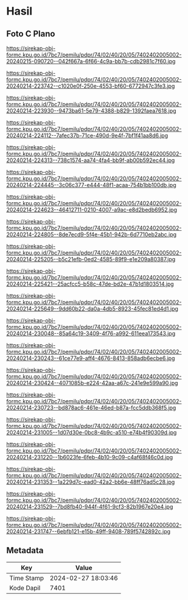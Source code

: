 # Hasil

## Foto C Plano

https://sirekap-obj-formc.kpu.go.id/7bc7/pemilu/pdpr/74/02/40/20/05/7402402005002-20240215-090720--042f667a-6f66-4c9a-bb7b-cdb2981c7f60.jpg

https://sirekap-obj-formc.kpu.go.id/7bc7/pemilu/pdpr/74/02/40/20/05/7402402005002-20240214-223742--c1020e0f-250e-4553-bf60-6772947c3fe3.jpg

https://sirekap-obj-formc.kpu.go.id/7bc7/pemilu/pdpr/74/02/40/20/05/7402402005002-20240214-223930--9473ba61-5e79-4388-b829-1392faea7618.jpg

https://sirekap-obj-formc.kpu.go.id/7bc7/pemilu/pdpr/74/02/40/20/05/7402402005002-20240214-224112--7afec37b-71ce-490d-9e4f-7bf1f41aa8d6.jpg

https://sirekap-obj-formc.kpu.go.id/7bc7/pemilu/pdpr/74/02/40/20/05/7402402005002-20240214-224313--738c1574-aa74-4fa4-bb9f-ab00b592ec44.jpg

https://sirekap-obj-formc.kpu.go.id/7bc7/pemilu/pdpr/74/02/40/20/05/7402402005002-20240214-224445--3c06c377-e444-48f1-acaa-754b1bb100db.jpg

https://sirekap-obj-formc.kpu.go.id/7bc7/pemilu/pdpr/74/02/40/20/05/7402402005002-20240214-224623--46412711-0210-4007-a9ac-e8d2bedb6952.jpg

https://sirekap-obj-formc.kpu.go.id/7bc7/pemilu/pdpr/74/02/40/20/05/7402402005002-20240214-224805--8de7ecd9-5f4e-45b1-942b-6d7710eb2abc.jpg

https://sirekap-obj-formc.kpu.go.id/7bc7/pemilu/pdpr/74/02/40/20/05/7402402005002-20240214-225205--b5c21efb-0ed2-4585-89f9-e1e209a80387.jpg

https://sirekap-obj-formc.kpu.go.id/7bc7/pemilu/pdpr/74/02/40/20/05/7402402005002-20240214-225421--25acfcc5-b58c-47de-bd2e-47b1d1803514.jpg

https://sirekap-obj-formc.kpu.go.id/7bc7/pemilu/pdpr/74/02/40/20/05/7402402005002-20240214-225649--9dd60b22-da0a-4db5-8923-45fec81ed4d1.jpg

https://sirekap-obj-formc.kpu.go.id/7bc7/pemilu/pdpr/74/02/40/20/05/7402402005002-20240214-230048--85a64c19-3409-4f76-a992-611eea173543.jpg

https://sirekap-obj-formc.kpu.go.id/7bc7/pemilu/pdpr/74/02/40/20/05/7402402005002-20240214-230243--61ce77e9-aff4-4676-8413-858adb6ecbe6.jpg

https://sirekap-obj-formc.kpu.go.id/7bc7/pemilu/pdpr/74/02/40/20/05/7402402005002-20240214-230424--4071085b-e224-42aa-a67c-241e9e599a90.jpg

https://sirekap-obj-formc.kpu.go.id/7bc7/pemilu/pdpr/74/02/40/20/05/7402402005002-20240214-230723--bd878ac6-461e-46ed-b87a-fcc5ddb368f5.jpg

https://sirekap-obj-formc.kpu.go.id/7bc7/pemilu/pdpr/74/02/40/20/05/7402402005002-20240214-231005--1d07d30e-0bc8-4b9c-a510-e74b4f90309d.jpg

https://sirekap-obj-formc.kpu.go.id/7bc7/pemilu/pdpr/74/02/40/20/05/7402402005002-20240214-231220--1b6023fe-6feb-4b10-9c09-c4af68f46c0d.jpg

https://sirekap-obj-formc.kpu.go.id/7bc7/pemilu/pdpr/74/02/40/20/05/7402402005002-20240214-231353--1a229d7c-ead0-42a2-bb6e-48ff76ad5c28.jpg

https://sirekap-obj-formc.kpu.go.id/7bc7/pemilu/pdpr/74/02/40/20/05/7402402005002-20240214-231529--7bd8fb40-944f-4f61-9cf3-82b1967e20e4.jpg

https://sirekap-obj-formc.kpu.go.id/7bc7/pemilu/pdpr/74/02/40/20/05/7402402005002-20240214-231747--6ebfb121-e15b-49ff-9408-789f5742892c.jpg


## Metadata

| Key        | Value               |
| ---------- | ------------------- |
| Time Stamp | 2024-02-27 18:03:46 |
| Kode Dapil | 7401                |



